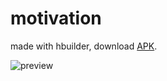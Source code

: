 # motivation

made with hbuilder, download [APK](https://dn-segai.qbox.me/apk/motivation_v1.0.0.apk).

![preview](http://r.loli.io/nURZZf.png)


